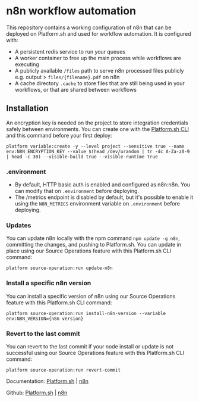 # n8n workflow automation

This repository contains a working configuration of n8n that can be deployed on Platform.sh and used for workflow automation. It is configured with:
- A persistent redis service to run your queues
- A worker container to free up the main process while workflows are executing
- A publicly available `/files` path to serve n8n processed files publicly e.g. output > `files/{filename}.pdf` on n8n
- A cache directory `.cache` to store files that are still being used in your workflows, or that are shared between workflows

## Installation
An encryption key is needed on the project to store integration credentials safely between environments. You can create one with the [Platform.sh CLI](https://docs.platform.sh/gettingstarted/introduction/own-code/cli-install.html) and this command before your first deploy:

`platform variable:create -y --level project --sensitive true --name env:N8N_ENCRYPTION_KEY --value $(head /dev/urandom | tr -dc A-Za-z0-9 | head -c 30) --visible-build true --visible-runtime true`

### .environment
- By default, HTTP basic auth is enabled and configured as n8n:n8n. You can modify that on `.environment` before deploying.
- The /metrics endpoint is disabled by default, but it's possible to enable it using the `N8N_METRICS` environment variable on `.environment` before deploying.

### Updates
You can update n8n locally with the npm command `npm update -g n8n`, committing the changes, and pushing to Platform.sh. You can update in place using our Source Operations feature with this Platform.sh CLI command:

`platform source-operation:run update-n8n`

### Install a specific n8n version
You can install a specific version of n8n using our Source Operations feature with this Platform.sh CLI command:

`platform source-operation:run install-n8n-version --variable env:N8N_VERSION={n8n version}`

### Revert to the last commit
You can revert to the last commit if your node install or update is not successful using our Source Operations feature with this Platform.sh CLI command:

`platform source-operation:run revert-commit`

Documentation: [Platform.sh](https://docs.platform.sh/) | [n8n](https://docs.n8n.io/)

Github: [Platform.sh](https://github.com/platformsh/) | [n8n](https://github.com/n8n-io/)
